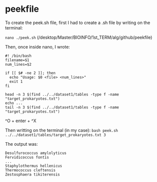 # peekfile
To create the peek.sh file, first I had to create a .sh file by writing on the terminal:

`nano ./peek.sh` (/desktop/Master/BIOINFO/1st_TERM/alg/github/peekfile)

Then, once inside nano, I wrote:

```
#! /bin/bash
filename=$1
num_lines=$2

if [[ $# -ne 2 ]]; then
  echo "Usage: $0 <file> <num_lines>"
  exit 1
fi

head -n 3 $(find ../../dataset1/tables -type f -name "target_prokaryotes.txt")
echo ...
tail -n 3 $(find ../../dataset1/tables -type f -name "target_prokaryotes.txt")
```



^O + enter + ^X

Then writting on the terminal (in my case):
`bash peek.sh ../../dataset1/tables/target_prokaryotes.txt 3`

The output was:

```Archaeoglobus fulgidu
Desulfurococcus amylolyticus
Fervidicoccus fontis
...
Staphylothermus hellenicus
Thermococcus cleftensis
Zestosphaera tikiterensis
```
